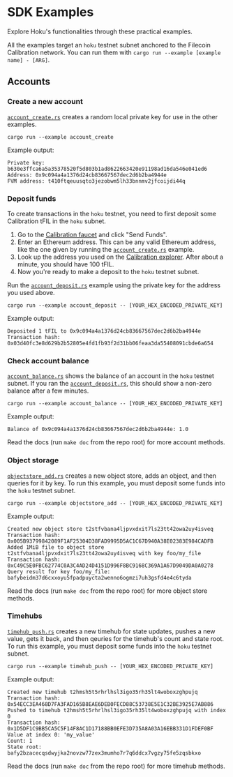 # SDK Examples

Explore Hoku's functionalities through these practical examples.

All the examples target an `hoku` testnet subnet anchored to the Filecoin Calibration network.
You can run them with `cargo run --example [example name] - [ARG]`.

## Accounts

### Create a new account

[`account_create.rs`](account_create.rs) creates a random local private key for use in the other examples.

```shell
cargo run --example account_create
```

Example output:

```text
Private key: b630e3ffca6a5a35378520f5d803b1ad8622663420e91198ad16da546e041ed6
Address: 0x9c094a4a1376d24cb83667567dec2d6b2ba4944e
FVM address: t410ftqeuusqto3jezobwm5lh33bnnmv2jfcoijdi44q
```

### Deposit funds

To create transactions in the `hoku` testnet, you need to first deposit some Calibration tFIL in the `hoku` subnet.

1. Go to the [Calibration faucet](https://faucet.calibnet.chainsafe-fil.io/) and click "Send Funds".
2. Enter an Ethereum address.
   This can be any valid Ethereum address,
   like the one given by running the [`account_create.rs`](account_create.rs) example.
3. Look up the address you used on the [Calibration explorer](https://calibration.filfox.info/en).
   After about a minute, you should have 100 tFIL.
4. Now you're ready to make a deposit to the `hoku` testnet subnet.

Run the [`account_deposit.rs`](account_deposit.rs) example using the private key for the address you used above.

```shell
cargo run --example account_deposit -- [YOUR_HEX_ENCODED_PRIVATE_KEY]
```

Example output:

```text
Deposited 1 tFIL to 0x9c094a4a1376d24cb83667567dec2d6b2ba4944e
Transaction hash: 0x03d40fc3e8d629b2b52805e4fd1fb93f2d31bb06feaa3da55408091cbde6a654
```

### Check account balance

[`account_balance.rs`](account_balance.rs) shows the balance of an account in the `hoku` testnet subnet.
If you ran the [`account_deposit.rs`](account_deposit.rs), this should show a non-zero balance after a few minutes.

```shell
cargo run --example account_balance -- [YOUR_HEX_ENCODED_PRIVATE_KEY]
```

Example output:

```text
Balance of 0x9c094a4a1376d24cb83667567dec2d6b2ba4944e: 1.0
```

Read the docs (run `make doc` from the repo root) for more account methods.

### Object storage

[`objectstore_add.rs`](objectstore_add.rs) creates a new object store, adds an object, and then queries for it by key.
To run this example, you must deposit some funds into the `hoku` testnet subnet.

```shell
cargo run --example objectstore_add -- [YOUR_HEX_ENCODED_PRIVATE_KEY]
```

Example output:

```text
Created new object store t2stfvbana4ljpvxdxit7ls23tt42owa2uy4isveq
Transaction hash: 0x005B93799842089F1AF25304D38FAD9995D5AC1C67D940A38E02383E984CADFB
Added 1MiB file to object store t2stfvbana4ljpvxdxit7ls23tt42owa2uy4isveq with key foo/my_file
Transaction hash: 0xC49C5E0FBC62774C0A3C4AD24D4151D996F8BC9168C369A1A67D9049DA0A0278
Query result for key foo/my_file: bafybeidm37d6cxxoyu5fpadpuycta2wenno6ogmzi7uh3gsfd4e4c6tyda
```

Read the docs (run `make doc` from the repo root) for more object store methods.

### Timehubs

[`timehub_push.rs`](timehub_push.rs) creates a new timehub for state updates, pushes a new value,
gets it back, and then qeuries for the timehub's count and state root.
To run this example, you must deposit some funds into the `hoku` testnet subnet.

```shell
cargo run --example timehub_push -- [YOUR_HEX_ENCODED_PRIVATE_KEY]
```

Example output:

```text
Created new timehub t2hmsh5t5rhrlhsl3igo35rh35lt4woboxzghpujq
Transaction hash: 0x54ECC3EA468D7FA3FAD165B8EAE6DEB0FECD88C53738E5E1C32BE3925E7AB886
Pushed to timehub t2hmsh5t5rhrlhsl3igo35rh35lt4woboxzghpujq with index 0
Transaction hash: 0x1D5DF1C9BB5CA5C5F14F8AC1D17188BB0EFE3D735A8A03A16EBB331D1FDEF0BF
Value at index 0: 'my_value'
Count: 1
State root: bafy2bzacecqsdwyjka2novzw77zex3mumho7r7q6ddcx7vgzy75fe5zqsbkxo
```

Read the docs (run `make doc` from the repo root) for more timehub methods.
